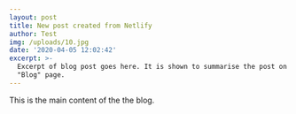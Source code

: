 ```yaml
---
layout: post
title: New post created from Netlify
author: Test
img: /uploads/10.jpg
date: '2020-04-05 12:02:42'
excerpt: >-
  Excerpt of blog post goes here. It is shown to summarise the post on the
  "Blog" page.
---
```

This is the main content of the the blog.